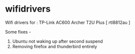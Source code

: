 # wifidrivers

Wifi drivers for : TP-Link AC600 Archer T2U Plus [ rtl8812au ]

Some fixes - 

1) Ubuntu not waking up after second suspend
2) Removing firefox and thunderbird entirely
